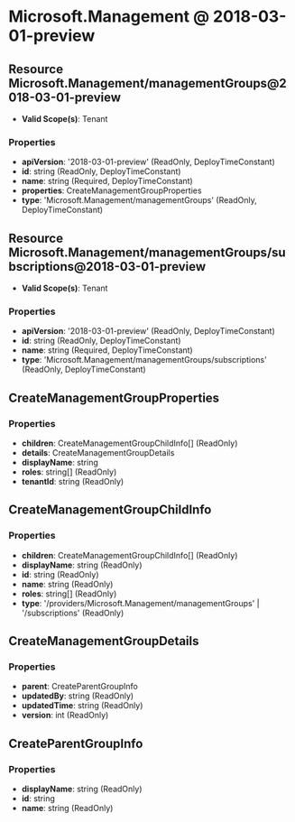 # Microsoft.Management @ 2018-03-01-preview

## Resource Microsoft.Management/managementGroups@2018-03-01-preview
* **Valid Scope(s)**: Tenant
### Properties
* **apiVersion**: '2018-03-01-preview' (ReadOnly, DeployTimeConstant)
* **id**: string (ReadOnly, DeployTimeConstant)
* **name**: string (Required, DeployTimeConstant)
* **properties**: CreateManagementGroupProperties
* **type**: 'Microsoft.Management/managementGroups' (ReadOnly, DeployTimeConstant)

## Resource Microsoft.Management/managementGroups/subscriptions@2018-03-01-preview
* **Valid Scope(s)**: Tenant
### Properties
* **apiVersion**: '2018-03-01-preview' (ReadOnly, DeployTimeConstant)
* **id**: string (ReadOnly, DeployTimeConstant)
* **name**: string (Required, DeployTimeConstant)
* **type**: 'Microsoft.Management/managementGroups/subscriptions' (ReadOnly, DeployTimeConstant)

## CreateManagementGroupProperties
### Properties
* **children**: CreateManagementGroupChildInfo[] (ReadOnly)
* **details**: CreateManagementGroupDetails
* **displayName**: string
* **roles**: string[] (ReadOnly)
* **tenantId**: string (ReadOnly)

## CreateManagementGroupChildInfo
### Properties
* **children**: CreateManagementGroupChildInfo[] (ReadOnly)
* **displayName**: string (ReadOnly)
* **id**: string (ReadOnly)
* **name**: string (ReadOnly)
* **roles**: string[] (ReadOnly)
* **type**: '/providers/Microsoft.Management/managementGroups' | '/subscriptions' (ReadOnly)

## CreateManagementGroupDetails
### Properties
* **parent**: CreateParentGroupInfo
* **updatedBy**: string (ReadOnly)
* **updatedTime**: string (ReadOnly)
* **version**: int (ReadOnly)

## CreateParentGroupInfo
### Properties
* **displayName**: string (ReadOnly)
* **id**: string
* **name**: string (ReadOnly)

